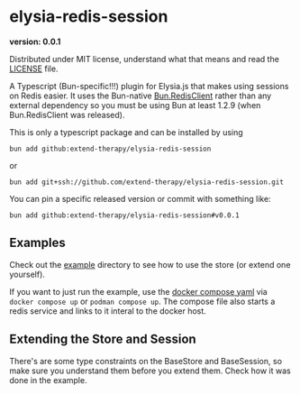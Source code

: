 # elysia-redis-session

**version: 0.0.1**

Distributed under MIT license, understand what that means and read the [LICENSE](/LICENSE) file.

A Typescript (Bun-specific!!!) plugin for Elysia.js that makes using sessions on Redis easier. It uses the Bun-native [Bun.RedisClient](https://bun.sh/docs/api/redis) rather than any external dependency so you must be using Bun at least 1.2.9 (when Bun.RedisClient was released).

This is only a typescript package and can be installed by using

`bun add github:extend-therapy/elysia-redis-session`

or 

`bun add git+ssh://github.com/extend-therapy/elysia-redis-session.git`

You can pin a specific released version or commit with something like:

`bun add github:extend-therapy/elysia-redis-session#v0.0.1`

## Examples
Check out the [example](/example) directory to see how to use the store (or extend one yourself).

If you want to just run the example, use the [docker compose yaml](/docker-compose.yml) via `docker compose up` or `podman compose up`. The compose file also starts a redis service and links to it interal to the docker host.

## Extending the Store and Session

There's are some type constraints on the BaseStore and BaseSession, so make sure you understand them before you extend them. Check how it was done in the example.